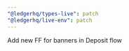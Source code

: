 ```yaml
---
"@ledgerhq/types-live": patch
"@ledgerhq/live-env": patch
---
```


Add new FF for banners in Deposit flow
